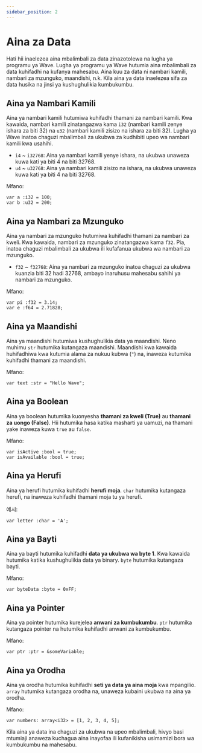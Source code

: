 ```yaml
---
sidebar_position: 2
---
```


# Aina za Data

Hati hii inaelezea aina mbalimbali za data zinazotolewa na lugha ya programu ya Wave.
Lugha ya programu ya Wave hutumia aina mbalimbali za data kuhifadhi na kufanya mahesabu.
Aina kuu za data ni nambari kamili, nambari za mzunguko, maandishi, n.k. Kila aina ya data inaelezea sifa za data husika na jinsi ya kushughulikia kumbukumbu.

## Aina ya Nambari Kamili
Aina ya nambari kamili hutumiwa kuhifadhi thamani za nambari kamili.
Kwa kawaida, nambari kamili zinatangazwa kama `i32` (nambari kamili zenye ishara za biti 32) na `u32` (nambari kamili zisizo na ishara za biti 32).
Lugha ya Wave inatoa chaguzi mbalimbali za ukubwa za kudhibiti upeo wa nambari kamili kwa usahihi.

* `i4` ~ `i32768`: Aina ya nambari kamili yenye ishara, na ukubwa unaweza kuwa kati ya biti 4 na biti 32768.
* `u4` ~ `u32768`: Aina ya nambari kamili zisizo na ishara, na ukubwa unaweza kuwa kati ya biti 4 na biti 32768.

Mfano:
```wave
var a :i32 = 100;
var b :u32 = 200;
```

## Aina ya Nambari za Mzunguko

Aina ya nambari za mzunguko hutumiwa kuhifadhi thamani za nambari za kweli.
Kwa kawaida, nambari za mzunguko zinatangazwa kama `f32`.
Pia, inatoa chaguzi mbalimbali za ukubwa ili kufafanua ukubwa wa nambari za mzunguko.

* `f32` ~ `f32768`: Aina ya nambari za mzunguko inatoa chaguzi za ukubwa kuanzia biti 32 hadi 32768, ambayo inaruhusu mahesabu sahihi ya nambari za mzunguko.

Mfano:
```wave
var pi :f32 = 3.14;
var e :f64 = 2.71828;
```

## Aina ya Maandishi
Aina ya maandishi hutumiwa kushughulikia data ya maandishi. Neno muhimu `str` hutumika kutangaza maandishi.
Maandishi kwa kawaida huhifadhiwa kwa kutumia alama za nukuu kubwa (`"`) na, inaweza kutumika kuhifadhi thamani za maandishi.

Mfano:
```wave
var text :str = "Hello Wave";
```

## Aina ya Boolean
Aina ya boolean hutumika kuonyesha **thamani za kweli (True)** au **thamani za uongo (False)**.
Hii hutumika hasa katika masharti ya uamuzi, na thamani yake inaweza kuwa `true` au `false`.

Mfano:
```wave
var isActive :bool = true;
var isAvailable :bool = true;
```

## Aina ya Herufi
Aina ya herufi hutumika kuhifadhi **herufi moja**.
`char` hutumika kutangaza herufi, na inaweza kuhifadhi thamani moja tu ya herufi.

예시:
```wave
var letter :char = 'A';
```

## Aina ya Bayti
Aina ya bayti hutumika kuhifadhi **data ya ukubwa wa byte 1**.
Kwa kawaida hutumika katika kushughulikia data ya binary. `byte` hutumika kutangaza bayti.

Mfano:
```wave
var byteData :byte = 0xFF;
```

## Aina ya Pointer
Aina ya pointer hutumika kurejelea **anwani za kumbukumbu**.
`ptr` hutumika kutangaza pointer na hutumika kuhifadhi anwani za kumbukumbu.

Mfano:
```wave
var ptr :ptr = &someVariable;
```

## Aina ya Orodha
Aina ya orodha hutumika kuhifadhi **seti ya data ya aina moja** kwa mpangilio.
`array` hutumika kutangaza orodha na, unaweza kubaini ukubwa na aina ya orodha.

Mfano:
```wave
var numbers: array<i32> = [1, 2, 3, 4, 5];
```

Kila aina ya data ina chaguzi za ukubwa na upeo mbalimbali, hivyo basi mtumiaji anaweza kuchagua aina inayofaa ili kufanikisha usimamizi bora wa kumbukumbu na mahesabu.
